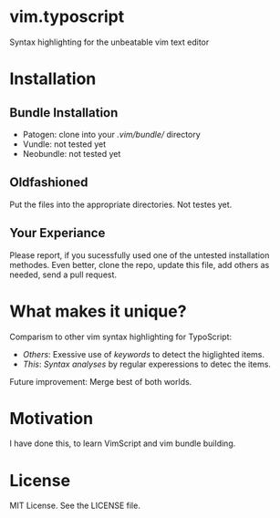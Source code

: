 vim.typoscript
==============

Syntax highlighting for the unbeatable vim text editor

Installation
============

Bundle Installation
-------------------

* Patogen: clone into your *.vim/bundle/* directory
* Vundle: not tested yet
* Neobundle: not tested yet

Oldfashioned
------------

Put the files into the appropriate directories. Not testes yet.

Your Experiance
---------------

Please report, if you sucessfully used one of the untested installation methodes.
Even better, clone the repo, update this file, add others as needed, send a pull request.

What makes it unique?
=====================

Comparism to other vim syntax highlighting for TypoScript:

 * *Others*: Exessive use of *keywords* to detect the higlighted items.
 * *This*: *Syntax analyses* by regular experessions to detec the items.

Future improvement: Merge best of both worlds.

Motivation
==========

I have done this, to learn VimScript and vim bundle building.

License
=======

MIT License. See the LICENSE file.


